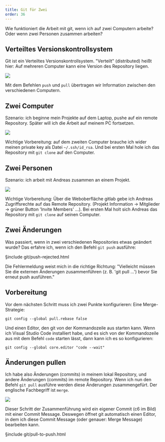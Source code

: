 ```yaml
---
title: Git für Zwei
order: 36
---
```


Wie funktioniert die Arbeit mit git, wenn ich auf zwei
Computern arbeite?  Oder wenn zwei Personen zusammen arbeiten?

## Verteiltes Versionskontrollsystem

Git ist ein Verteiltes Versionskontrollsystem. "Verteilt" (distributed) heißt hier:
Auf mehreren Computer kann eine Version des Repository liegen.

![](/images/git/git-zwei.png)

Mit dem Befehlen `push` und `pull` übertragen wir Information zwischen den
verschiedenen Computern.


## Zwei Computer

Szenario: ich beginne mein Projekte auf dem Laptop,
pushe auf ein remote Repository.  Später will ich die Arbeit auf meinem
PC fortsetzen.

![](/images/git/git-zwei-todo.png)

Wichtige Vorbereitung: auf dem zweiten Computer brauche ich wider meinen
private key als Datei `~/.ssh/id_rsa`. Und bei ersten Mal hole ich das
Repository mit `git clone` auf den Computer.

## Zwei Personen

Szenario: ich arbeit mit Andreas zusammen an einem Projekt.

![](/images/git/git-zwei-todo.png)

Wichtige Vorbereitung: Über die Weboberfläche gitlab gebe ich Andreas
Zugriffsrechte auf das Remote Repository. (Projekt Information → Mitglieder → grüner Button 'Invite Members' ...). Bei ersten Mal holt  sich Andreas das Repository mit `git clone` auf seinen Computer.

## Zwei Änderungen

Was passiert, wenn in zwei verschiedenen Repositories etwas geändert wurde?
Das erfahre ich, wenn ich den Befehl `git push` ausführe:

§include git/push-rejected.html

Die Fehlermeldung weist mich in die richtige Richtung: "Vielleicht müssen Sie die externen Änderungen zusammenführen (z. B. 'git pull ...') bevor Sie erneut push ausführen."

## Vorbereitung

Vor dem nächsten Schritt muss ich zwei Punkte konfigurieren:
Eine Merge-Strategie:

    git config --global pull.rebase false

Und einen Editor, den git von der Kommandozeile aus starten kann.
Wenn ich Visual Studio Code installiert habe, und es sich von der
Kommandozeile aus mit dem Befehl `code` starten lässt, dann kann ich es
so konfigurieren:

    git config --global core.editor "code --wait"

## Änderungen pullen

Ich habe also Änderungen (commits) in meinem lokal Repository, und andere Änderungen (commits)
im remote Repository.  Wenn ich nun den Befehl `git pull` ausführe werden diese Änderungen
zusammengefürt. Der englische Fachbegriff ist `merge`.

![](basic-merging-2.png)

Dieser Schritt der Zusammenführung wird ein eigener Commit (c6 im Bild) mit einer Commit Message.
Deswegen öffnet git automatisch einen Editor, in dem ich diese Commit Message (oder genauer: Merge Message)
bearbeiten kann.

§include git/pull-to-push.html





